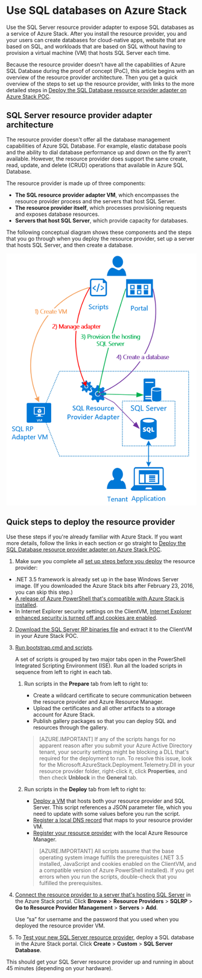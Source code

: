 <properties
	pageTitle="Using SQL databases on Azure Stack | Microsoft Azure"
	description="Learn how you can deploy SQL databases as a service on Azure Stack and the quick steps to deploy the SQL Server resource provider adapter."
	services="azure-stack"
	documentationCenter=""
	authors="Dumagar"
	manager="byronr"
	editor=""/>

<tags
	ms.service="multiple"
	ms.workload="na"
	ms.tgt_pltfrm="na"
	ms.devlang="na"
	ms.topic="article"
	ms.date="04/27/2016"
	ms.author="dumagar"/>

# Use SQL databases on Azure Stack

Use the SQL Server resource provider adapter to expose SQL databases as a service of Azure Stack. After you install the resource provider, you and your users can create databases for cloud-native apps, website that are based on SQL, and workloads that are based on SQL without having to provision a virtual machine (VM) that hosts SQL Server each time.

Because the resource provider doesn't have all the capabilities of Azure SQL Database during the proof of concept (PoC), this article begins with an overview of the resource provider architecture. Then you get a quick overview of the steps to set up the resource provider, with links to the more detailed steps in [Deploy the SQL Database resource provider adapter on Azure Stack POC](azure-stack-sql-rp-deploy-long.md).

## SQL Server resource provider adapter architecture
The resource provider doesn't offer all the database management capabilities of Azure SQL Database. For example, elastic database pools and the ability to dial database performance up and down on the fly aren't available. However, the resource provider does support the same create, read, update, and delete (CRUD) operations that available in Azure SQL Database.

The resource provider is made up of three components:

- **The SQL resource provider adapter VM**, which encompasses the resource provider process and the servers that host SQL Server.
- **The resource provider itself**, which processes provisioning requests and exposes database resources.
- **Servers that host SQL Server**, which provide capacity for databases.

The following conceptual diagram shows these components and the steps that you go through when you deploy the resource provider, set up a server that hosts SQL Server, and then create a database.

![Azure Stack SQL resource provider adapter simple architecture](./media/azure-stack-sql-rp-deploy-short/sqlrparch.png)

## Quick steps to deploy the resource provider
Use these steps if you're already familiar with Azure Stack. If you want more details, follow the links in each section or go straight to [Deploy the SQL Database resource provider adapter on Azure Stack POC](azure-stack-sql-rp-deploy-long.md).

1.  Make sure you complete all [set up steps before you deploy](azure-stack-sql-rp-deploy-long.md#set-up-steps-before-you-deploy) the resource provider:

  - .NET 3.5 framework is already set up in the base Windows Server image. (If you downloaded the Azure Stack bits after February  23, 2016, you can skip this step.)
  - [A release of Azure PowerShell that's compatible with Azure Stack is installed](http://aka.ms/azStackPsh).
  - In Internet Explorer security settings on the ClientVM, [Internet Explorer enhanced security is turned off and cookies are enabled](azure-stack-sql-rp-deploy-long.md#Turn-off-IE-enhanced-security-and-enable-cookies).

2. [Download the SQL Server RP binaries file](http://aka.ms/massqlrprfrsh) and extract it to the ClientVM in your Azure Stack POC.

3. [Run bootstrap.cmd and scripts](azure-stack-sql-rp-deploy-long.md#Bootstrap-the-resource-provider-deployment-PowerShell-and-Prepare-for-deployment).

	A set of scripts is grouped by two major tabs open in the PowerShell Integrated Scripting Environment (ISE). Run all the loaded scripts in sequence from left to right in each tab.

	1. Run scripts in the **Prepare** tab from left to right to:

		- Create a wildcard certificate to secure communication between the resource provider and Azure Resource Manager.
		- Upload the certificates and all other artifacts to a storage account for Azure Stack.
		- Publish gallery packages so that you can deploy SQL and resources through the gallery.

		> [AZURE.IMPORTANT] If any of the scripts hangs for no apparent reason after you submit your Azure Active Directory tenant, your security settings might be blocking a DLL that's required for the deployment to run. To resolve this issue, look for the Microsoft.AzureStack.Deployment.Telemetry.Dll in your resource provider folder, right-click it, click **Properties**, and then check **Unblock** in the **General** tab.

	1. Run scripts in the **Deploy** tab from left to right to:

		- [Deploy a VM](azure-stack-sql-rp-deploy-long.md#Deploy-the-SQL-Server-Resource-Provider-VM) that hosts both your resource provider and SQL Server. This script references a JSON parameter file, which you need to update with some values before you run the script.
		- [Register a local DNS record](azure-stack-sql-rp-deploy-long.md#Update-the-local-DNS) that maps to your resource provider VM.
		- [Register your resource provider](azure-stack-sql-rp-deploy-long.md#Register-the-SQL-RP-Resource-Provider) with the local Azure Resource Manager.

		> [AZURE.IMPORTANT] All scripts assume that the base operating system image fulfills the prerequisites (.NET 3.5 installed, JavaScript and cookies enabled on the ClientVM, and a compatible version of Azure PowerShell installed). If you get errors when you run the scripts, double-check that you fulfilled the prerequisites.

6. [Connect the resource provider to a server that's hosting SQL Server](#Provide-capacity-to-your-SQL-Resource-Provider-by-connecting-it-to-a-hosting-SQL-server) in the Azure Stack portal. Click **Browse** &gt; **Resource Providers** &gt; **SQLRP** &gt; **Go to Resource Provider Management** &gt; **Servers** &gt; **Add**.

	Use “sa” for username and the password that you used when you deployed the resource provider VM.

7. To [Test your new SQL Server resource provider](/azure-stack-sql-rp-deploy-long.md#create-your-first-sql-database-to-test-your-deployment), deploy a SQL database in the Azure Stack portal. Click **Create** &gt; **Custom** &gt; **SQL Server Database**.

This should get your SQL Server resource provider up and running in about 45 minutes (depending on your hardware).
